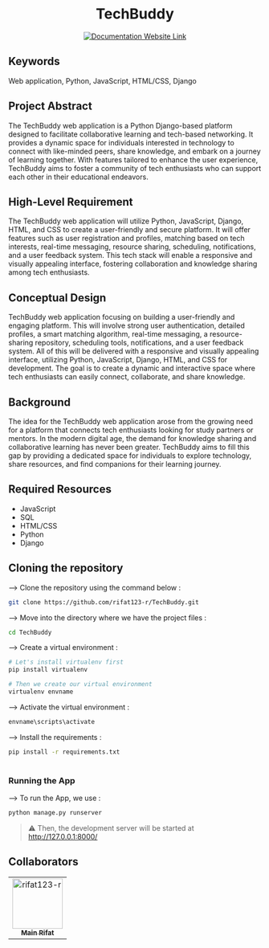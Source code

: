 <div align="center">

# TechBuddy
[![Documentation Website Link](https://img.shields.io/badge/-Documentation%20Website-brightgreen)](https://rifat123-r.github.io/TechBuddy/)


</div>


## Keywords
Web application, Python, JavaScript, HTML/CSS, Django

## Project Abstract
The TechBuddy web application is a Python Django-based platform designed to facilitate collaborative learning and tech-based networking. It provides a dynamic space for individuals interested in technology to connect with like-minded peers, share knowledge, and embark on a journey of learning together. With features tailored to enhance the user experience, TechBuddy aims to foster a community of tech enthusiasts who can support each other in their educational endeavors.

## High-Level Requirement
The TechBuddy web application will utilize Python, JavaScript, Django, HTML, and CSS to create a user-friendly and secure platform. It will offer features such as user registration and profiles, matching based on tech interests, real-time messaging, resource sharing, scheduling, notifications, and a user feedback system. This tech stack will enable a responsive and visually appealing interface, fostering collaboration and knowledge sharing among tech enthusiasts.

## Conceptual Design
TechBuddy web application focusing on building a user-friendly and engaging platform. This will involve strong user authentication, detailed profiles, a smart matching algorithm, real-time messaging, a resource-sharing repository, scheduling tools, notifications, and a user feedback system. All of this will be delivered with a responsive and visually appealing interface, utilizing Python, JavaScript, Django, HTML, and CSS for development. The goal is to create a dynamic and interactive space where tech enthusiasts can easily connect, collaborate, and share knowledge.

## Background
The idea for the TechBuddy web application arose from the growing need for a platform that connects tech enthusiasts looking for study partners or mentors. In the modern digital age, the demand for knowledge sharing and collaborative learning has never been greater. TechBuddy aims to fill this gap by providing a dedicated space for individuals to explore technology, share resources, and find companions for their learning journey.

## Required Resources
- JavaScript
- SQL
- HTML/CSS
- Python
- Django
  
## Cloning the repository

--> Clone the repository using the command below :
```bash
git clone https://github.com/rifat123-r/TechBuddy.git

```

--> Move into the directory where we have the project files : 
```bash
cd TechBuddy

```

--> Create a virtual environment :
```bash
# Let's install virtualenv first
pip install virtualenv

# Then we create our virtual environment
virtualenv envname

```

--> Activate the virtual environment :
```bash
envname\scripts\activate

```

--> Install the requirements :
```bash
pip install -r requirements.txt

```

#

### Running the App

--> To run the App, we use :
```bash
python manage.py runserver

```

> ⚠ Then, the development server will be started at http://127.0.0.1:8000/

## Collaborators

[//]: # ( readme: collaborators -start )
<table>
<tr>
    </td>
    <td align="center">
        <a href="https://github.com/rifat123-r">
            <img src="https://avatars.githubusercontent.com/u/73204434?v=4" width="100;" alt="rifat123-r"/>
            <br />
            <sub><b>Main Rifat</b></sub>
        </a>
    </td>
</tr>
</table>

[//]: # ( readme: collaborators -end )
